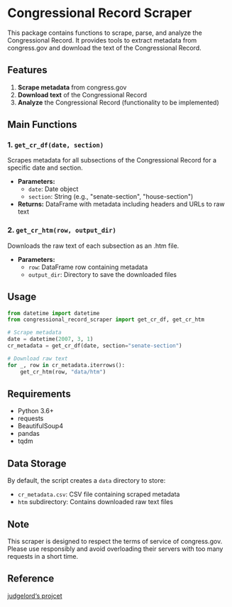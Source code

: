 # Congressional Record Scraper

This package contains functions to scrape, parse, and analyze the Congressional Record. It provides tools to extract metadata from congress.gov and download the text of the Congressional Record.

## Features

1. **Scrape metadata** from congress.gov
2. **Download text** of the Congressional Record
3. **Analyze** the Congressional Record (functionality to be implemented)

## Main Functions

### 1. `get_cr_df(date, section)`

Scrapes metadata for all subsections of the Congressional Record for a specific date and section.

- **Parameters:**
  - `date`: Date object
  - `section`: String (e.g., "senate-section", "house-section")
- **Returns:** DataFrame with metadata including headers and URLs to raw text

### 2. `get_cr_htm(row, output_dir)`

Downloads the raw text of each subsection as an .htm file.

- **Parameters:**
  - `row`: DataFrame row containing metadata
  - `output_dir`: Directory to save the downloaded files

## Usage

```python
from datetime import datetime
from congressional_record_scraper import get_cr_df, get_cr_htm

# Scrape metadata
date = datetime(2007, 3, 1)
cr_metadata = get_cr_df(date, section="senate-section")

# Download raw text
for _, row in cr_metadata.iterrows():
    get_cr_htm(row, "data/htm")
```

## Requirements

- Python 3.6+
- requests
- BeautifulSoup4
- pandas
- tqdm

## Data Storage

By default, the script creates a `data` directory to store:
- `cr_metadata.csv`: CSV file containing scraped metadata
- `htm` subdirectory: Contains downloaded raw text files

## Note

This scraper is designed to respect the terms of service of congress.gov. Please use responsibly and avoid overloading their servers with too many requests in a short time.

## Reference

[judgelord‘s projcet](https://github.com/judgelord/congressionalrecord)

